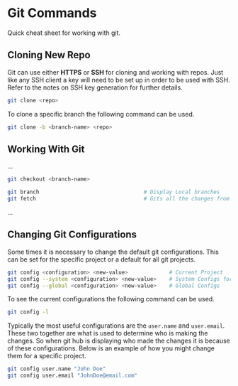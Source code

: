
# Git Commands

Quick cheat sheet for working with git.

## Cloning New Repo

Git can use either **HTTPS** or **SSH** for cloning and working with repos. Just like any SSH client a key will need to be set up in order to be used with SSH. Refer to the notes on SSH key generation for further details.

``` bash
git clone <repo>
```

To clone a specific branch the following command can be used.

``` bash
git clone -b <branch-name> <repo>
```

## Working With Git

...

``` bash
git checkout <branch-name>

git branch                                 # Display Local branches                                 
git fetch                                  # Gits all the changes from the repo/branches
```
...

## Changing Git Configurations

Some times it is necessary to change the default git configurations. This can be set for the specific project or a default for all git projects.

``` bash
git config <configuration> <new-value>             # Current Project
git config --system <configuration> <new-value>    # System Configs for users
git config --global <configuration> <new-value>    # Global Configs
```
To see the current configurations the following command can be used.

``` bash
git config -l 
```

Typically the most useful configurations are the `user.name` and `user.email`. These two together are what is used to determine who is making the changes. So when git hub is displaying who made the changes it is because of these configurations. Below is an example of how you might change them for a specific project.

``` bash
git config user.name "John Doe"
git config user.email "JohnDoe@email.com"
```